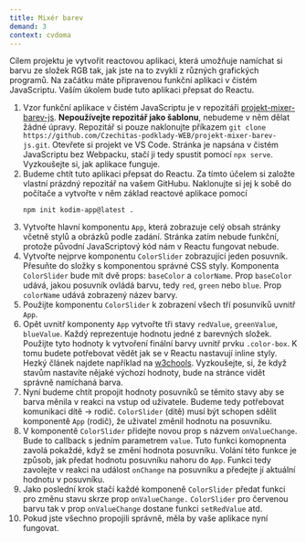 ```yaml
---
title: Mixér barev
demand: 3
context: cvdoma
---
```


Cílem projektu je vytvořit reactovou aplikaci, která umožňuje namíchat si barvu ze složek RGB tak, jak jste na to zvyklí z různých grafických programů. Na začátku máte připravenou funkční aplikaci v čistém JavaScriptu. Vaším úkolem bude tuto aplikaci přepsat do Reactu.

1. Vzor funkční aplikace v čistém JavaScriptu je v repozitáři [projekt-mixer-barev-js](https://github.com/Czechitas-podklady-WEB/projekt-mixer-barev-js). **Nepoužívejte repozitář jako šablonu**, nebudeme v něm dělat žádné úpravy. Repozitář si pouze naklonujte příkazem `git clone https://github.com/Czechitas-podklady-WEB/projekt-mixer-barev-js.git`. Otevřete si projekt ve VS Code. Stránka je napsána v čistém JavaScriptu bez Webpacku, stačí ji tedy spustit pomocí `npx serve`. Vyzkoušejte si, jak aplikace funguje.
1. Budeme chtít tuto aplikaci přepsat do Reactu. Za tímto účelem si založte vlastní prázdný repozitář na vašem GitHubu. Naklonujte si jej k sobě do počítače a vytvořte v něm základ reactové aplikace pomocí
   ```
   npm init kodim-app@latest .
   ```
1. Vytvořte hlavní komponentu `App`, která zobrazuje celý obsah stránky včetně stylů a obrázků podle zadání. Stránka zatím nebude funkční, protože původní JavaScriptový kód nám v Reactu fungovat nebude.
1. Vytvořte nejprve komponentu `ColorSlider` zobrazující jeden posuvník. Přesuňte do složky s komponentou správné CSS styly. Komponenta `ColorSlider` bude mít dvě props: `baseColor` a `colorName`. Prop `baseColor` udává, jakou posuvník ovládá barvu, tedy `red`, `green` nebo `blue`. Prop `colorName` udává zobrazený název barvy.
1. Použijte komponentu `ColorSlider` k zobrazení všech tří posunvíků uvnitř `App`.
1. Opět uvnitř komponenty `App` vytvořte tři stavy `redValue`, `greenValue`, `blueValue`. Každý reprezentuje hodnotu jedné z barevných složek. Použijte tyto hodnoty k vytvoření finální barvy uvnitř prvku `.color-box`. K tomu budete potřebovat vědět jak se v Reactu nastavují inline styly. Hezký článek najdete například na [w3chools](https://www.w3schools.com/react/react_css.asp). Vyzkoušejte, si, že když stavům nastavíte nějaké výchozí hodnoty, bude na stránce vidět správně namíchaná barva.
1. Nyní budeme chtít propojit hodnoty posuvníků se těmito stavy aby se barva měnila v reakci na vstup od uživatele. Budeme tedy potřebovat komunikaci dítě -> rodič. `ColorSlider` (dítě) musí být schopen sdělit komponentě `App` (rodič), že uživatel změnil hodnotu na posuvníku.
1. V komponentě `ColorSlider` přidejte novou prop s názvem `onValueChange`. Bude to callback s jedním parametrem `value`. Tuto funkci komopnenta zavolá pokaždé, když se změní hodnota posuvníku. Volání této funkce je způsob, jak předat hodnotu posuvníku nahoru do `App`. Funkci tedy zavolejte v reakci na událost `onChange` na posuvníku a předejte jí aktuální hodnotu v posuvníku.
1. Jako poslední krok stačí každé komponeně `ColorSlider` předat funkci pro změnu stavu skrze prop `onValueChange.` `ColorSlider` pro červenou barvu tak v prop `onValueChange` dostane funkci `setRedValue` atd.
1. Pokud jste všechno propojili správně, měla by vaše aplikace nyní fungovat.
